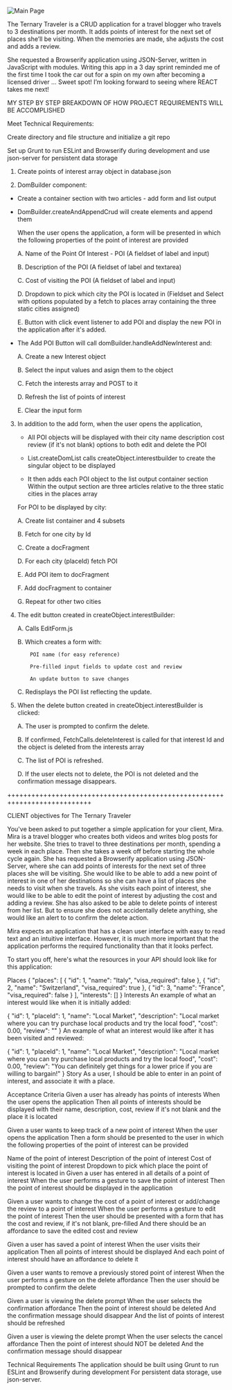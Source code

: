![Main Page](/src/EmoLocation.png?raw=true)

The Ternary Traveler is a CRUD application for a travel blogger who travels to 3 destinations per month. It adds points of interest for the next set of places she’ll be visiting. When the memories are made, she adjusts the cost and adds a review.

She requested a Browserify application using JSON-Server, written in JavaScript with modules. Writing this app in a 3 day sprint reminded me of the first time I took the car out for a spin on my own after becoming a licensed driver … Sweet spot!  I’m looking forward to seeing where REACT takes me next!


MY STEP BY STEP BREAKDOWN OF HOW PROJECT REQUIREMENTS WILL BE ACCOMPLISHED

Meet Technical Requirements:

Create directory and file structure and initialize a git repo

Set up Grunt to run ESLint and Browserify during development and use json-server for persistent data storage

1. Create points of interest array object in database.json

2. DomBuilder component:

  - Create a container section with two articles - add form and list output
  
  - DomBuilder.createAndAppendCrud will create elements and append them
  
    When the user opens the application, a form will be presented in which
    the following properties of the point of interest are provided
    
      A. Name of the Point Of Interest - POI (A fieldset of label and input)
      
      B. Description of the POI (A fieldset of label and textarea)
      
      C. Cost of visiting the POI (A fieldset of label and input)
      
      D. Dropdown to pick which city the POI is located in (Fieldset and
      Select with options populated by a fetch to places array containing
      the  three static cities assigned)
      
      E. Button with click event listener to add POI and display the new POI
      in the application after it's added.
      
  - The Add POI Button will call domBuilder.handleAddNewInterest and:
  
      A. Create a new Interest object
      
      B. Select the input values and asign them to the object
      
      C. Fetch the interests array and POST to it
      
      D. Refresh the list of points of interest
      
      E. Clear the input form
      
3. In addition to the add form, when the user opens the application,

    - All POI objects will be displayed with their
          city
          name
          description
          cost
          review (if it's not blank)
          options to both edit and delete the POI
          
    - List.createDomList calls createObject.interestbuilder to create the singular object to be displayed
    
    - It then adds each POI object to the list output container section
    Within the output section are three articles relative to the three static cities in the places array
    
    For POI to be displayed by city:
    
      A. Create list container and 4 subsets
      
      B. Fetch for one city by Id
      
      C. Create a docFragment
      
      D. For each city (placeId) fetch POI
      
      E. Add POI item to docFragment
      
      F. Add docFragment to container
      
      G. Repeat for other two cities
      
4. The edit button created in createObject.interestBuilder:

      A. Calls EditForm.js
      
      B. Which creates a form with:
      
           POI name (for easy reference)
           
           Pre-filled input fields to update cost and review
           
           An update button to save changes
           
      C. Redisplays the POI list reflecting the update.
      
5. When the delete button created in createObject.interestBuilder is clicked:

      A. The user is prompted to confirm the delete.
      
      B. If confirmed, FetchCalls.deleteInterest is called for that interest Id and the object is deleted from the interests array
      
      C. The list of POI is refreshed.
      
      D. If the user elects not to delete, the POI is not deleted and the confirmation message disappears.
  
  +++++++++++++++++++++++++++++++++++++++++++++++++++++++++++++++++++++++++++

CLIENT objectives for The Ternary Traveler

You've been asked to put together a simple application for your client, Mira. Mira is a travel blogger who creates both videos and writes blog posts for her website. She tries to travel to three destinations per month, spending a week in each place. Then she takes a week off before starting the whole cycle again. She has requested a Browserify application using JSON-Server, where she can add points of interests for the next set of three places she will be visiting. She would like to be able to add a new point of interest in one of her destinations so she can have a list of places she needs to visit when she travels. As she visits each point of interest, she would like to be able to edit the point of interest by adjusting the cost and adding a review. She has also asked to be able to delete points of interest from her list. But to ensure she does not accidentally delete anything, she would like an alert to to confirm the delete action.

Mira expects an application that has a clean user interface with easy to read text and an intuitive interface. However, it is much more important that the application performs the required functionality than that it looks perfect.

To start you off, here's what the resources in your API should look like for this application:

Places
{
  "places": [
    { 
      "id": 1, 
      "name": "Italy", 
      "visa_required": false 
    },
    { 
      "id": 2, 
      "name": "Switzerland", 
      "visa_required": true 
    },
    { 
      "id": 3, 
      "name": "France", 
      "visa_required": false
    }
  ],
  "interests": []
}
Interests
An example of what an interest would like when it is initially added:

{ "id": 1, "placeId": 1, "name": "Local Market", "description": "Local market where you can try purchase local products and try the local food", "cost": 0.00, "review": "" }
An example of what an interest would like after it has been visited and reviewed:

{ "id": 1, "placeId": 1, "name": "Local Market", "description": "Local market where you can try purchase local products and try the local food", "cost": 0.00, "review": "You can definitely get things for a lower price if you are willing to bargain!" }
Story
As a user, I should be able to enter in an point of interest, and associate it with a place.

Acceptance Criteria
Given a user has already has points of interests
When the user opens the application
Then all points of interests should be displayed with their name, description, cost, review if it's not blank and the place it is located

Given a user wants to keep track of a new point of interest
When the user opens the application
Then a form should be presented to the user in which the following properties of the point of interest can be provided

Name of the point of interest
Description of the point of interest
Cost of visiting the point of interest
Dropdown to pick which place the point of interest is located in
Given a user has entered in all details of a point of interest
When the user performs a gesture to save the point of interest
Then the point of interest should be displayed in the application

Given a user wants to change the cost of a point of interest or add/change the review to a point of interest
When the user performs a gesture to edit the point of interest
Then the user should be presented with a form that has the cost and review, if it's not blank, pre-filled
And there should be an affordance to save the edited cost and review

Given a user has saved a point of interest
When the user visits their application
Then all points of interest should be displayed
And each point of interest should have an affordance to delete it

Given a user wants to remove a previously stored point of interest
When the user performs a gesture on the delete affordance
Then the user should be prompted to confirm the delete

Given a user is viewing the delete prompt When the user selects the confirmation affordance Then the point of interest should be deleted And the confirmation message should disappear And the list of points of interest should be refreshed

Given a user is viewing the delete prompt When the user selects the cancel affordance Then the point of interest should NOT be deleted And the confirmation message should disappear

Technical Requirements
The application should be built using Grunt to run ESLint and Browserify during development
For persistent data storage, use json-server.
